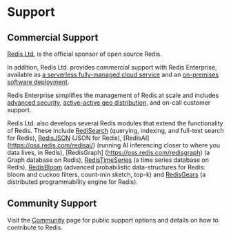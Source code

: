 Support
===

Commercial Support
---

[Redis Ltd.](https://redis.com) is the official sponsor of open source Redis.

In addition, Redis Ltd. provides commercial support with Redis Enterprise, available as [a serverless fully-managed cloud service](https://redis.com/products/redis-cloud/) and an [on-premises software deployment](https://redis.com/redis-enterprise/advantages).

Redis Enterprise simplifies the management of Redis at scale and includes [advanced security](https://redisl.com/enterprise-grade-redis-security/), [active-active geo distribution](https://redis.com/redis-enterprise/technology/active-active-geo-distribution/), and on-call customer support.

Redis Ltd. also develops several Redis modules that extend the functionality of Redis. These include [RediSearch](https://oss.redis.com/redisearch/) (querying, indexing, and full-text search for Redis), [RedisJSON](https://oss.redis.com/redisjson/) (JSON for Redis), [RedisAI] (https://oss.redis.com/redisai/) (running AI inferencing closer to where you data lives, in Redis), [RedisGraph] (https://oss.redis.com/redisgraph) (a Graph database on Redis), [RedisTimeSeries](https://oss.redis.com/redistimeseries/) (a time series database on Redis), [RedisBloom](https://oss.redis.com/redisbloom/) (advanced probabilistic data-structures for Redis: bloom and cuckoo filters, count-min sketch, top-k) and [RedisGears](https://oss.redis.com/redisgears/) (a distributed programmability engine for Redis).


Community Support
---

Visit the [Community](/community) page for public support options and details on how to contribute to Redis.
